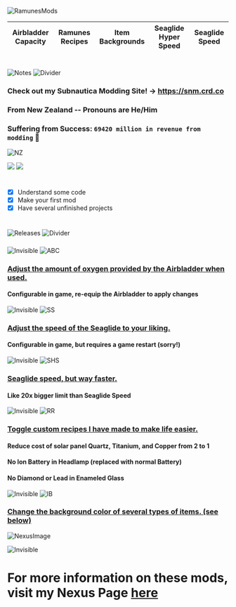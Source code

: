 ![RamunesMods](https://i.imgur.com/Lo20FOZ.png)

<table align="center">
<thead>
  <tr>
    <th>Airbladder Capacity</th>
    <th>Ramunes Recipes</th>
    <th>Item Backgrounds</th>
    <th>Seaglide Hyper Speed</th>
    <th>Seaglide Speed</th>
  </tr>
</thead>
<tbody>
</tbody>
</table>

#
![Notes](https://i.imgur.com/0C6XZR5.png)
![Divider](https://i.imgur.com/BJctAJs.png)
### Check out my Subnautica Modding Site!  -> https://snm.crd.co
### From New Zealand -- Pronouns are He/Him
###
### Suffering from Success: `69420 million in revenue from modding` 💸
![NZ](https://i.imgur.com/9pMqpZh.png)

![](https://komarev.com/ghpvc/?username=ramennoodlesxv&color=blue) ![](https://img.shields.io/github/downloads/ramennoodlesxv/BelowZeroMods/total?color=green&label=Total%20Downloads)
#
- [x] Understand some code
- [x] Make your first mod
- [x] Have several unfinished projects
#
![Releases](https://i.imgur.com/AGVkSyh.png)
![Divider](https://i.imgur.com/BJctAJs.png)
###
![Invisible](https://i.imgur.com/8BU5aDV.png)
![ABC](https://i.imgur.com/8B0PID4.png)
### [Adjust the amount of oxygen provided by the Airbladder when used.](https://github.com/ramennoodlesxv/BelowZeroMods/files/9596183/AirbladderCapacity_BZ.zip)
#### Configurable in game, re-equip the Airbladder to apply changes

![Invisible](https://i.imgur.com/8BU5aDV.png)
![SS](https://i.imgur.com/eSTzLvE.png)
### [Adjust the speed of the Seaglide to your liking.](https://github.com/ramennoodlesxv/BelowZeroMods/releases/download/Releases/SeaglideSpeed_BZ.zip)
#### Configurable in game, but requires a game restart (sorry!)

![Invisible](https://i.imgur.com/8BU5aDV.png)
![SHS](https://i.imgur.com/7dwEN8T.png)
### [Seaglide speed, but way faster.](https://github.com/ramennoodlesxv/BelowZeroMods/releases/download/Releases/SeaglideHyperSpeed_BZ.zip)
#### Like 20x bigger limit than Seaglide Speed

![Invisible](https://i.imgur.com/8BU5aDV.png)
![RR](https://i.imgur.com/Yho5Qf0.png)
### [Toggle custom recipes I have made to make life easier.](https://github.com/ramennoodlesxv/BelowZeroMods/releases/download/Releases/RamunesRecipes_BZ.zip)
#### Reduce cost of solar panel Quartz, Titanium, and Copper from 2 to 1
#### No Ion Battery in Headlamp (replaced with normal Battery)
#### No Diamond or Lead in Enameled Glass

![Invisible](https://i.imgur.com/8BU5aDV.png)
![IB](https://i.imgur.com/SvSlAyk.png)
### [Change the background color of several types of items. (see below)](https://github.com/ramennoodlesxv/BelowZeroMods/releases/download/Releases/ItemBackgrounds_BZ.zip)
![NexusImage](https://i.imgur.com/zYnPjdr.png)

![Invisible](https://i.imgur.com/8BU5aDV.png)
# For more information on these mods, visit my Nexus Page [here](https://www.nexusmods.com/users/160597813?tab=user+files)
